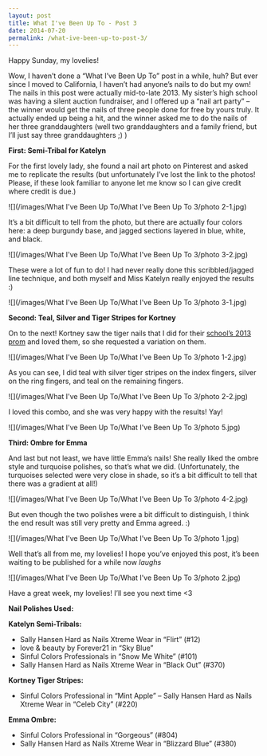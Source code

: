 ```yaml
---
layout: post
title: What I've Been Up To - Post 3
date: 2014-07-20
permalink: /what-ive-been-up-to-post-3/
---
```


Happy Sunday, my lovelies!

Wow, I haven’t done a “What I’ve Been Up To” post in a while, huh? But ever since I moved to California, I haven’t had anyone’s nails to do but my own! The nails in this post were actually mid-to-late 2013. My sister’s high school was having a silent auction fundraiser, and I offered up a “nail art party” – the winner would get the nails of three people done for free by yours truly. It actually ended up being a hit, and the winner asked me to do the nails of her three granddaughters (well two granddaughters and a family friend, but I’ll just say three granddaughters ;) )

**First: Semi-Tribal for Katelyn**

For the first lovely lady, she found a nail art photo on Pinterest and asked me to replicate the results (but unfortunately I’ve lost the link to the photos! Please, if these look familiar to anyone let me know so I can give credit where credit is due.)

![](/images/What I've Been Up To/What I've Been Up To 3/photo 2-1.jpg)

It’s a bit difficult to tell from the photo, but there are actually four colors here: a deep burgundy base, and jagged sections layered in blue, white, and black.

![](/images/What I've Been Up To/What I've Been Up To 3/photo 3-2.jpg)

These were a lot of fun to do! I had never really done this scribbled/jagged line technique, and both myself and Miss Katelyn really enjoyed the results :)

![](/images/What I've Been Up To/What I've Been Up To 3/photo 3-1.jpg)

**Second: Teal, Silver and Tiger Stripes for Kortney**

On to the next! Kortney saw the tiger nails that I did for their [school’s 2013 prom](http://nailsfornickels.com/bonus-post-prom-nails/) and loved them, so she requested a variation on them.

![](/images/What I've Been Up To/What I've Been Up To 3/photo 1-2.jpg)

As you can see, I did teal with silver tiger stripes on the index fingers, silver on the ring fingers, and teal on the remaining fingers.

![](/images/What I've Been Up To/What I've Been Up To 3/photo 2-2.jpg)

I loved this combo, and she was very happy with the results! Yay!

![](/images/What I've Been Up To/What I've Been Up To 3/photo 5.jpg)

**Third: Ombre for Emma**

And last but not least, we have little Emma’s nails! She really liked the ombre style and turquoise polishes, so that’s what we did. (Unfortunately, the turquoises selected were very close in shade, so it’s a bit difficult to tell that there was a gradient at all!)

![](/images/What I've Been Up To/What I've Been Up To 3/photo 4-2.jpg)

But even though the two polishes were a bit difficult to distinguish, I think the end result was still very pretty and Emma agreed. :)

![](/images/What I've Been Up To/What I've Been Up To 3/photo 1.jpg)

Well that’s all from me, my lovelies! I hope you’ve enjoyed this post, it’s been waiting to be published for a while now *laughs*

![](/images/What I've Been Up To/What I've Been Up To 3/photo 2.jpg)

Have a great week, my lovelies! I’ll see you next time <3

**Nail Polishes Used:**

**Katelyn Semi-Tribals:**

- Sally Hansen Hard as Nails Xtreme Wear in “Flirt” (#12)
- love & beauty by Forever21 in “Sky Blue”
- Sinful Colors Professionals in “Snow Me White” (#101)
- Sally Hansen Hard as Nails Xtreme Wear in “Black Out” (#370)

**Kortney Tiger Stripes:**

- Sinful Colors Professional in “Mint Apple”
– Sally Hansen Hard as Nails Xtreme Wear in “Celeb City” (#220)

**Emma Ombre:**

- Sinful Colors Professional in “Gorgeous” (#804)
- Sally Hansen Hard as Nails Xtreme Wear in “Blizzard Blue” (#380)